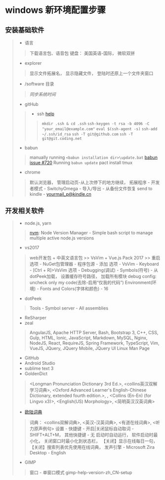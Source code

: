 # windows 新环境配置步骤

## 安装基础软件
> - 语言
>> 下载语言包、语音包
>> 键盘： 美国英语-国际， 微软双拼
> - explorer
>> 显示文件拓展名， 显示隐藏文件， 登陆时还原上一个文件夹窗口
> - /software 目录
>> *同步系统时间*
> - gitHub
>> - ssh [help](https://help.github.com/articles/connecting-to-github-with-ssh/)
>>> `mkdir .ssh & cd .ssh`
>>> `ssh-keygen -t rsa -b 4096 -C "your_email@example.com"`
>>> `eval $(ssh-agent -s)`
>>> `ssh-add ~/.ssh/id_rsa`
>>> `ssh -T git@github.com`
>>> `ssh -T git@git.coding.net`
> - babun
>> manually running `<babun installation dir>\update.bat` [babun issue #720](https://github.com/babun/babun/issues/720)
>> Running `babun update`
>> pact install tmux
> - chrome
>> 默认浏览器， 管理启动页-从上次停下的地方继续， 拓展程序 - 开发者模式 - SwitchyOmega - 导入/导出 - 从备份文件恢复
>> send to kindle - yourmail_p@kindle.cn

## 开发相关软件
> - node.js, yarn
>> [nvm](https://github.com/creationix/nvm): Node Version Manager - Simple bash script to manage multiple active node.js versions
> - vs2017
>> web开发包 + 中英文语言包 >> VsVim + Vue.js Pack 2017 >> 重启
>> 选项 - NuGet包管理器 - 程序包源 - 添加
>> 选项 - VsVim - Keyboard - [Ctrl + R]>VsVim
>> 选项 - Debugging(调试) - Symbols(符号) - 从dotPeek加载， 设置缓存符号路径， 加载所有模块
>> debug config: uncheck only my code(去除-启用“仅我的代码”)
>> Environment(环境) - Fonts and Colors(字体和颜色) - 16
> - dotPeek
>> Tools - Symbol server - All assemblies
> - ReSharper
> - zeal
>> AngularJS, Apache HTTP Server, Bash, Bootstrap 3, C++, CSS, Gulp, HTML, Ionic, JavaScript, Markdown, MySQL, Nginx, NodeJS, React, RequireJS, Spring Framework, TypeScript, Vim, VueJS, JQuery, JQuery Mobile, JQuery UI
>> Linux Man Page
> - GitHub
> - Android Studio
> - sublime text 3
> - GoldenDict
>> <Longman Pronunciation Dictionary 3rd Ed.>, <collins英汉双解学习词典>, <Oxford Advanced Learner's English-Chinese Dictionary, extended fourth edition.>, <Concise Oxford English Dictionary and Thesaurus>, <Collins (En-En) (for Lingvo x3)>, <English(US) Morphology>, <简明英汉汉英词典>
> - [欧陆词典](http://www.eudic.net/eudic/windows.aspx)
>> 词典： <collins双解词典>, <英汉-汉英词典>, <有道在线词典>, <听力原声例句>
>> 设置 - 快捷键 - 开启|关闭鼠标自动取词 - SHIFT+ALT+M， 其他快捷键 - 无
>> 启动时自动运行， 软件启动时最小化， 关闭窗口时最小化到状态栏， 【关闭】显示在线每日一句， 【关闭】搜索列表优先使用在线词典， 发声引擎 - Microsoft Zira Desktop - English
> - GIMP
>> 窗口 - 单窗口模式
>> gimp-help-version-zh_CN-setup

